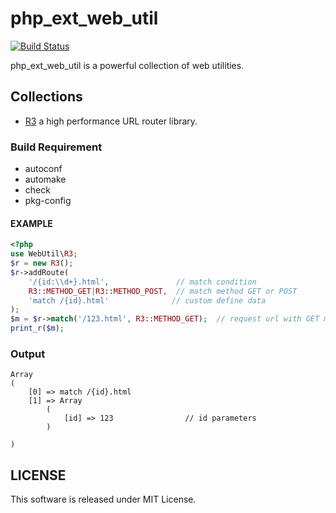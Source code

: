 php_ext_web_util
==================================================

[![Build Status](https://travis-ci.org/RickySu/php_ext_web_util.svg?branch=master)](https://travis-ci.org/RickySu/php_ext_web_util)

php_ext_web_util is a powerful collection of web utilities.

Collections
-----------

* [R3](https://github.com/c9s/r3) a high performance URL router library.


### Build Requirement

* autoconf
* automake
* check
* pkg-config

#### EXAMPLE

```php
<?php
use WebUtil\R3;
$r = new R3();
$r->addRoute(
    '/{id:\\d+}.html',               // match condition 
    R3::METHOD_GET|R3::METHOD_POST,  // match method GET or POST
    'match /{id}.html'              // custom define data
);
$m = $r->match('/123.html', R3::METHOD_GET);  // request url with GET method
print_r($m);
```

### Output

```
Array
(
    [0] => match /{id}.html
    [1] => Array
        (
            [id] => 123                // id parameters
        )

)
```

## LICENSE


This software is released under MIT License.